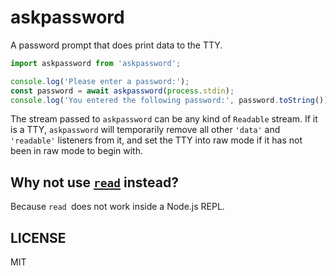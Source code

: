 # askpassword

A password prompt that does print data to the TTY.

```js
import askpassword from 'askpassword';

console.log('Please enter a password:');
const password = await askpassword(process.stdin);
console.log('You entered the following password:', password.toString());
```

The stream passed to `askpassword` can be any kind of `Readable` stream.
If it is a TTY, `askpassword` will temporarily remove all other `'data'` and
`'readable'` listeners from it, and set the TTY into raw mode if it has not
been in raw mode to begin with.

## Why not use [`read`](https://www.npmjs.com/package/read) instead?

Because `read `does not work inside a Node.js REPL.

## LICENSE

MIT

